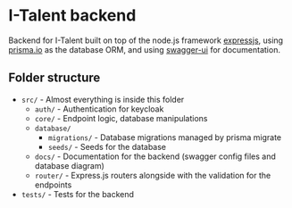 # I-Talent backend

Backend for I-Talent built on top of the node.js framework [expressjs](https://expressjs.com/), using [prisma.io](https://prisma.io/) as the database ORM, and using [swagger-ui](https://swagger.io/tools/swagger-ui/) for documentation.

## Folder structure

- `src/` - Almost everything is inside this folder
  - `auth/` - Authentication for keycloak
  - `core/` - Endpoint logic, database manipulations
  - `database/`
    - `migrations/` - Database migrations managed by prisma migrate
    - `seeds/` - Seeds for the database
  - `docs/` - Documentation for the backend (swagger config files and database diagram)
  - `router/` - Express.js routers alongside with the validation for the endpoints
- `tests/` - Tests for the backend
